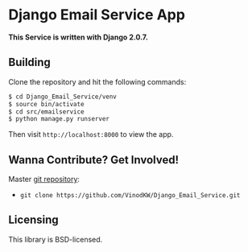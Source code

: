 # Django Email Service App


**This Service is written with Django 2.0.7.**

## Building

Clone the repository and hit the following commands:

```sh
$ cd Django_Email_Service/venv
$ source bin/activate
$ cd src/emailservice
$ python manage.py runserver
```

Then visit `http://localhost:8000` to view the app. 



## Wanna Contribute? Get Involved!

Master [git repository](https://github.com/VinodKW/Django_Email_Service.git):

* `git clone https://github.com/VinodKW/Django_Email_Service.git`

## Licensing

This library is BSD-licensed.
